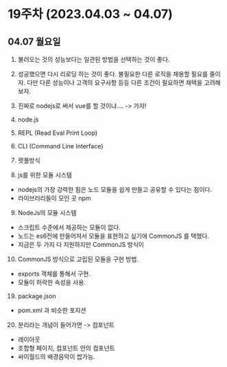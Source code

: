 # 19주차 (2023.04.03 ~ 04.07)

## 04.07 월요일

1. 불러오는 것의 성능보다는 일관된 방법을 선택하는 것이 좋다.

2. 성공했으면 다시 리로딩 하는 것이 좋다. 불필요한 다른 로직을 채용할 필요를 줄이자.
   다만 다른 성능이나 고객의 요구사항 등등 다른 조건이 필요하면 채택을 고려해보자.

3. 진짜로 nodejs로 써서 vue를 할 것이냐.... -> 가자!

4. node.js

5. REPL (Read Eval Print Loop)

6. CLI (Command Line Interface)

7. 렛풀방식

8. js를 위한 모듈 시스템

- nodejs의 가장 강력한 힘은 노드 모듈을 쉽게 만들고 공유할 수 있다는 점이다.
- 라이브러리들이 모인 곳 npm

9. NodeJs의 모듈 시스템

- 스크립트 수준에서 제공하는 모듈이 없다.
- 노드는 es6전에 만들어져서 모듈을 표현하고 싶기에 CommonJS 를 택했다.
- 지금은 두 가지 다 지원하지만 CommonJS 방식이

10. CommonJS 방식으로 고립된 모듈을 구현 방법.

- exports 객체를 통해서 구현.
- 모듈이 허락한 속성을 사용.

19. package.json

- pom.xml 과 비슷한 포지션

20. 분리라는 개념이 들어가면 -> 컴포넌트

- 레이아웃
- 조합형 페이지, 컴포넌트 안의 컴포넌트
- 싸이월드의 배경음악이 쌉가능.
